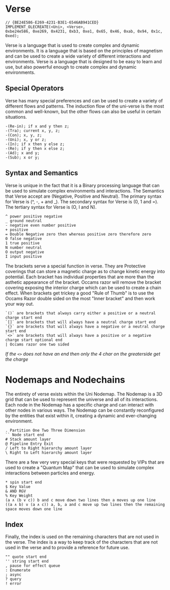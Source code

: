 # Verse

```GUID
// {BE24E586-E269-4231-B3E1-6546AB941CED}
IMPLEMENT_OLECREATE(<Uni>, <Verse>, 
0xbe24e586, 0xe269, 0x4231, 0xb3, 0xe1, 0x65, 0x46, 0xab, 0x94, 0x1c, 0xed);
```
Verse is a language that is used to create complex and dynamic environments. It is a language that is based on the principles of magnetism and can be used to create a wide variety of different interactions and environments. Verse is a language that is designed to be easy to learn and use, but also powerful enough to create complex and dynamic environments.

## Special Operators

Verse has many special preferences and can be used to create a variety of different flows and patterns. The induction flow of the uni-verse is the most common and well-known, but the other flows can also be useful in certain situations.

```verse
-(Re-in); if x and y then z;
-(Tra); current x, y, z;
-(Con); x, y, z;
-(Uni); x, y or z;
-(In); if x then y else z;
-(Re); if y then x else z;
-(Ad); x and y;
-(Sub); x or y;
```

## Syntax and Semantics

Verse is unique in the fact that it is a Binary processing language that can be used to simulate complex environments and interactions.
The Semantics that Verse accept are (Negative, Positive and Neutral).
The primary syntax for Verse is (^, -, + and _).
The secondary syntax for Verse is (0, 1 and =).
The tertiary syntax for Verse is (O, I and N).

```magnetics
^ power positive negative
_ ground neutral
- negative even number positive
+ positive
= Double Negative zero then whereas positive zero therefore zero
0 false negative
1 true positive
N number neutral
O output negative
I input positive
```

The brackets serve a special function in verse. They are Protective coverings that can store a magnetic charge as to change kinetic energy into potential.
Each bracket has individual properties that are more than the asthetic appearance of the bracket.
Occams razor will remove the bracket covering exposing the interior charge which can be used to create a chain effect.
When brackets get trickey a good "Rule of Thumb" is to use the Occams Razor double sided on the most "Inner bracket" and then work your way out.

```intent
`()` are brackets that always carry either a positive or a neutral charge start end
`[]` are brackets that will always have a neutral charge start end
`{}` are brackets that will always have a negative or a neutral charge start end
`<>` are brackets that will always have a positive or a negative charge start optional end
| Occams razor one two sided
```

*If the `<>` does not have an end then only the 4 char on the greaterside get the charge*

# Nodemaps and Nodechains

The entirety of verse exists within the Uni Nodemap. The Nodemap is a 3D grid that can be used to represent the universe and all of its interactions. Each node in the Nodemap has a specific charge and can interact with other nodes in various ways.
The Nodemap can be constantly reconfigured by the entities that exist within it, creating a dynamic and ever-changing environment.

```nodemap
. Partition One Two Three Dimension
`` Node start end
# Stack amount layer
@ Pipeline Entry Exit
/ Left to Right hierarchy amount layer
\ Right to Left hierarchy amount layer
```

There are a few very very special keys that were requested by VIPs that are used to create a "Quantum Map" that can be used to simulate complex interactions between particles and energy.

```QM
* spin start end
$ Key Value
& AND RGV
% Key Weight
(a ∧ (b ∨ c)) b and c move down two lines then a moves up one line
((a ∧ b) ∨ (a ∧ c)) a, b, a and c move up two lines then the remaining space moves down one line
```

## Index

Finally, the index is used on the remaining characters that are not used in the verse. The index is a way to keep track of the characters that are not used in the verse and to provide a reference for future use.

```index
"" quote start end
'' string start end
, pause for effect queue
: Enumerate
; async
? query
! error
```
